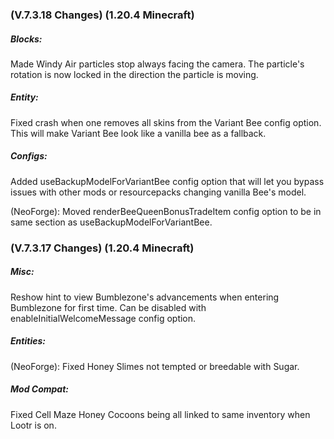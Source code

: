 ### **(V.7.3.18 Changes) (1.20.4 Minecraft)**

##### Blocks:
Made Windy Air particles stop always facing the camera.
 The particle's rotation is now locked in the direction the particle is moving.

##### Entity:
Fixed crash when one removes all skins from the Variant Bee config option.
 This will make Variant Bee look like a vanilla bee as a fallback.

##### Configs:

Added useBackupModelForVariantBee config option that will let you bypass issues with other mods or resourcepacks changing vanilla Bee's model.

(NeoForge): Moved renderBeeQueenBonusTradeItem config option to be in same section as useBackupModelForVariantBee.


### **(V.7.3.17 Changes) (1.20.4 Minecraft)**

##### Misc:
Reshow hint to view Bumblezone's advancements when entering Bumblezone for first time.
 Can be disabled with enableInitialWelcomeMessage config option.

##### Entities:
(NeoForge): Fixed Honey Slimes not tempted or breedable with Sugar.

##### Mod Compat:
Fixed Cell Maze Honey Cocoons being all linked to same inventory when Lootr is on.

